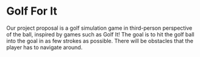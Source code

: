 # Golf For It

Our project proposal is a golf simulation game in third-person perspective of the ball, inspired by games such as Golf It! The goal is to hit the golf ball into the goal in as few strokes as possible. There will be obstacles that the player has to navigate around.
